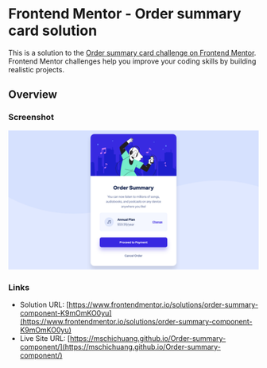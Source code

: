 # Frontend Mentor - Order summary card solution

This is a solution to the [Order summary card challenge on Frontend Mentor](https://www.frontendmentor.io/challenges/order-summary-component-QlPmajDUj). Frontend Mentor challenges help you improve your coding skills by building realistic projects.

## Overview

### Screenshot

![](./screenshot.png)

### Links

- Solution URL: [https://www.frontendmentor.io/solutions/order-summary-component-K9mOmKO0yu](https://www.frontendmentor.io/solutions/order-summary-component-K9mOmKO0yu)
- Live Site URL: [https://mschichuang.github.io/Order-summary-component/](https://mschichuang.github.io/Order-summary-component/)
